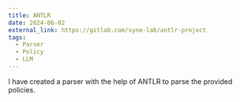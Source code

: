 ```yaml
---
title: ANTLR
date: 2024-06-02
external_link: https://gitlab.com/syne-lab/antlr-project
tags:
  - Parser
  - Policy
  - LLM
---
```


I have created a parser with the help of ANTLR to parse the provided policies.

<!--more-->
